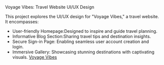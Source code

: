  Voyage Vibes: Travel Website UI/UX Design

This project explores the UI/UX design for "Voyage Vibes," a travel website. It encompasses:

* User-friendly Homepage:Designed to inspire and guide travel planning.
* Informative Blog Section:Sharing travel tips and destination insights.
* Secure Sign-in Page: Enabling seamless user account creation and login. 
* Immersive Gallery: Showcasing stunning destinations with captivating visuals. 
  [Voyage Vibes](https://www.figma.com/file/lmuP3qBnBkxKaQqdI498qe/travel-website?type=design&node-id=0%3A1&mode=design&t=AB9qTlkAWhiv3W1M-1)
